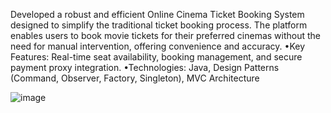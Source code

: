 Developed a robust and efficient Online Cinema Ticket Booking System designed to simplify the traditional
ticket booking process. The platform enables users to book movie tickets for their preferred cinemas without
the need for manual intervention, offering convenience and accuracy.
•Key Features: Real-time seat availability, booking management, and secure payment proxy integration.
•Technologies: Java, Design Patterns (Command, Observer, Factory, Singleton), MVC Architecture


![image](https://github.com/user-attachments/assets/e606f991-f3d1-4651-8551-dde3c0f04acc)
